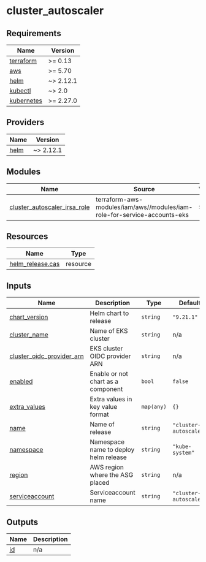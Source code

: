 # cluster_autoscaler

<!-- BEGIN_TF_DOCS -->
## Requirements

| Name | Version |
|------|---------|
| <a name="requirement_terraform"></a> [terraform](#requirement\_terraform) | >= 0.13 |
| <a name="requirement_aws"></a> [aws](#requirement\_aws) | >= 5.70 |
| <a name="requirement_helm"></a> [helm](#requirement\_helm) | ~> 2.12.1 |
| <a name="requirement_kubectl"></a> [kubectl](#requirement\_kubectl) | ~> 2.0 |
| <a name="requirement_kubernetes"></a> [kubernetes](#requirement\_kubernetes) | >= 2.27.0 |

## Providers

| Name | Version |
|------|---------|
| <a name="provider_helm"></a> [helm](#provider\_helm) | ~> 2.12.1 |

## Modules

| Name | Source | Version |
|------|--------|---------|
| <a name="module_cluster_autoscaler_irsa_role"></a> [cluster\_autoscaler\_irsa\_role](#module\_cluster\_autoscaler\_irsa\_role) | terraform-aws-modules/iam/aws//modules/iam-role-for-service-accounts-eks | 5.10.0 |

## Resources

| Name | Type |
|------|------|
| [helm_release.cas](https://registry.terraform.io/providers/hashicorp/helm/latest/docs/resources/release) | resource |

## Inputs

| Name | Description | Type | Default | Required |
|------|-------------|------|---------|:--------:|
| <a name="input_chart_version"></a> [chart\_version](#input\_chart\_version) | Helm chart to release | `string` | `"9.21.1"` | no |
| <a name="input_cluster_name"></a> [cluster\_name](#input\_cluster\_name) | Name of EKS cluster | `string` | n/a | yes |
| <a name="input_cluster_oidc_provider_arn"></a> [cluster\_oidc\_provider\_arn](#input\_cluster\_oidc\_provider\_arn) | EKS cluster OIDC provider ARN | `string` | n/a | yes |
| <a name="input_enabled"></a> [enabled](#input\_enabled) | Enable or not chart as a component | `bool` | `false` | no |
| <a name="input_extra_values"></a> [extra\_values](#input\_extra\_values) | Extra values in key value format | `map(any)` | `{}` | no |
| <a name="input_name"></a> [name](#input\_name) | Name of release | `string` | `"cluster-autoscaler"` | no |
| <a name="input_namespace"></a> [namespace](#input\_namespace) | Namespace name to deploy helm release | `string` | `"kube-system"` | no |
| <a name="input_region"></a> [region](#input\_region) | AWS region where the ASG placed | `string` | n/a | yes |
| <a name="input_serviceaccount"></a> [serviceaccount](#input\_serviceaccount) | Serviceaccount name | `string` | `"cluster-autoscaler"` | no |

## Outputs

| Name | Description |
|------|-------------|
| <a name="output_id"></a> [id](#output\_id) | n/a |
<!-- END_TF_DOCS -->
